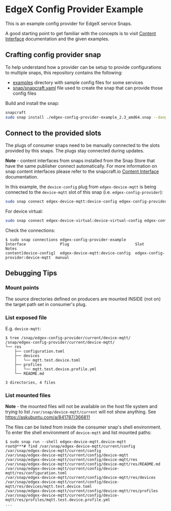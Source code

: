 # EdgeX Config Provider Example
This is an example config provider for EdgeX service Snaps.

A good starting point to get familiar with the concepts is to visit [Content Interface](https://snapcraft.io/docs/content-interface) documentation and the given examples.


## Crafting config provider snap
To help understand how a provider can be setup to provide configurations to multiple snaps, this repository contains the following:
* [examples](examples) directory with sample config files for some services
* [snap/snapcraft.yaml](snap/snapcraft.yaml) file used to create the snap that can provide those config files

Build and install the snap:
```bash
snapcraft
sudo snap install ./edgex-config-provider-example_2.3_amd64.snap --dangerous
```

## Connect to the provided slots
The plugs of consumer snaps need to be manually connected to the slots provided by this snaps.
The plugs stay connected during updates. 

**Note** - content interfaces from snaps installed from the Snap Store that have the same publisher connect automatically. For more information on snap content interfaces please refer to the snapcraft.io [Content Interface](https://snapcraft.io/docs/content-interface) documentation.

In this example, the `device-config` plug from `edgex-device-mqtt` is being connected to
the `device-mqtt` slot of this snap (i.e. `edgex-config-provider`):
```bash
sudo snap connect edgex-device-mqtt:device-config edgex-config-provider-example:device-mqtt
```

For device virtual:
```bash
sudo snap connect edgex-device-virtual:device-virtual-config edgex-config-provider-example:device-virtual-config
```

Check the connections:
```
$ sudo snap connections edgex-config-provider-example
Interface               Plug                             Slot                               Notes
content[device-config]  edgex-device-mqtt:device-config  edgex-config-provider:device-mqtt  manual
```

## Debugging Tips
### Mount points
The source directories defined on producers are mounted INSIDE (not on) the target path set in consumer's plug.

### List exposed file
E.g. `device-mqtt`:
```
$ tree /snap/edgex-config-provider/current/device-mqtt/
/snap/edgex-config-provider/current/device-mqtt/
└── res
    ├── configuration.toml
    ├── devices
    │   └── mqtt.test.device.toml
    ├── profiles
    │   └── mqtt.test.device.profile.yml
    └── README.md

3 directories, 4 files
```

### List mounted files
**Note** - the mounted files will not be available on the host file system and trying to list `/var/snap/device-mqtt/current` will not show anything. See https://askubuntu.com/a/841787/366811

The files can be listed from inside the consumer snap's shell environment. 
To enter the shell environment of `device-mqtt` and list mounted paths: 
```
$ sudo snap run --shell edgex-device-mqtt.device-mqtt
root@***# find /var/snap/edgex-device-mqtt/current/config
/var/snap/edgex-device-mqtt/current/config
/var/snap/edgex-device-mqtt/current/config/device-mqtt
/var/snap/edgex-device-mqtt/current/config/device-mqtt/res
/var/snap/edgex-device-mqtt/current/config/device-mqtt/res/README.md
/var/snap/edgex-device-mqtt/current/config/device-mqtt/res/configuration.toml
/var/snap/edgex-device-mqtt/current/config/device-mqtt/res/devices
/var/snap/edgex-device-mqtt/current/config/device-mqtt/res/devices/mqtt.test.device.toml
/var/snap/edgex-device-mqtt/current/config/device-mqtt/res/profiles
/var/snap/edgex-device-mqtt/current/config/device-mqtt/res/profiles/mqtt.test.device.profile.yml
...
``` 
